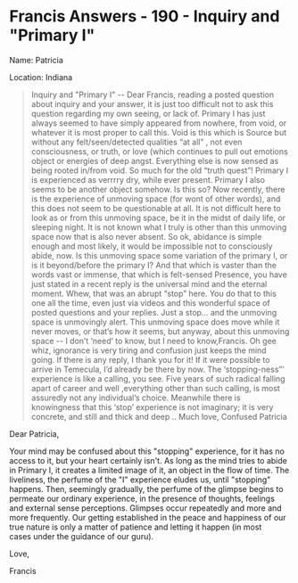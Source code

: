 # Francis Answers - 190 - Inquiry and "Primary I"

Name: Patricia

Location: Indiana

>Inquiry and "Primary I" -- Dear Francis, reading a posted question about inquiry and your answer, it is just too difficult not to ask this question regarding my own seeing, or lack of. Primary I has just always seemed to have simply appeared from nowhere, from void, or whatever it is most proper to call this. Void is this which is Source but without any felt/seen/detected qualities “at all” , not even consciousness, or truth, or love (which continues to pull out emotions object or energies of deep angst. Everything else is now sensed as being rooted in/from void. So much for the old “truth quest”! Primary I is experienced as verrrry dry, while ever present. Primary I also seems to be another object somehow. Is this so? Now recently, there is the experience of unmoving space (for wont of other words), and this does not seem to be questionable at all. It is not difficult here to look as or from this unmoving space, be it in the midst of daily life, or sleeping night. It is not known what I truly is other than this unmoving space now that is also never absent. So ok, abidance is simple enough and most likely, it would be impossible not to consciously abide, now. Is this unmoving space some variation of the primary I, or is it beyond/before the primary I? And that which is vaster than the words vast or immense, that which is felt-sensed Presence, you have just stated in a recent reply is the universal mind and the eternal moment. Whew, that was an abrupt “stop” here. You do that to this one all the time, even just via videos and this wonderful space of posted questions and your replies. Just a stop… and the unmoving space is unmovingly alert. This unmoving space does move while it never moves, or that’s how it seems, but anyway, about this unmoving space -- I don’t ‘need’ to know, but I need to know,Francis. Oh gee whiz, ignorance is very tiring and confusion just keeps the mind going. If there is any reply, I thank you for it! If it were possible to arrive in Temecula, I’d already be there by now. The ‘stopping-ness”’ experience is like a calling, you see. Five years of such radical falling apart of career and well ,everything other than such calling, is most assuredly not any individual’s choice. Meanwhile there is knowingness that this ‘stop’ experience is not imaginary; it is very concrete, and still and thick and deep .. Much love, Confused Patricia

Dear Patricia,

Your mind may be confused about this "stopping" experience, for it has no access to it, but your heart certainly isn't. As long as the mind tries to abide in Primary I, it creates a limited image of it, an object in the flow of time. The liveliness, the perfume of the "I" experience eludes us, until "stopping" happens. Then, seemingly gradually, the perfume of the glimpse begins to permeate our ordinary experience, in the presence of thoughts, feelings and external sense perceptions. Glimpses occur repeatedly and more and more frequently. Our getting established in the peace and happiness of our true nature is only a matter of patience and letting it happen (in most cases under the guidance of our guru).

Love,

Francis